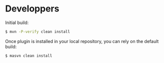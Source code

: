 # Developpers

Initial build:

```bash
$ mvn -P-verify clean install
```

Once plugin is installed in your local repository, you can rely on the default build:

```bash
$ masvn clean install
```
